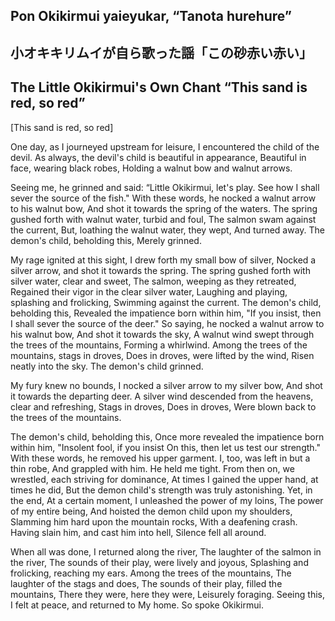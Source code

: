 ## Pon Okikirmui yaieyukar, “Tanota hurehure” 
## 小オキキリムイが自ら歌った謡「この砂赤い赤い」
## The Little Okikirmui's Own Chant “This sand is red, so red” 

[This sand is red, so red]

One day, as I journeyed upstream for leisure,
I encountered the child of the devil.
As always, the devil's child is beautiful in appearance,
Beautiful in face, wearing black robes,
Holding a walnut bow and walnut arrows.

Seeing me, he grinned and said:
“Little Okikirmui, let's play.
See how I shall sever the source of the fish."
With these words, he nocked a walnut arrow to his walnut bow,
And shot it towards the spring of the waters.
The spring gushed forth with walnut water, turbid and foul,
The salmon swam against the current,
But, loathing the walnut water, they wept,
And turned away. The demon's child, beholding this,
Merely grinned.

My rage ignited at this sight,
I drew forth my small bow of silver,
Nocked a silver arrow, and shot it towards the spring.
The spring gushed forth with silver water, clear and sweet,
The salmon, weeping as they retreated,
Regained their vigor in the clear silver water,
Laughing and playing, splashing and frolicking,
Swimming against the current. The demon's child, beholding this,
Revealed the impatience born within him,
"If you insist, then I shall sever the source of the deer."
So saying, he nocked a walnut arrow to his walnut bow,
And shot it towards the sky,
A walnut wind swept through the trees of the mountains,
Forming a whirlwind.
Among the trees of the mountains, stags in droves,
Does in droves, were lifted by the wind,
Risen neatly into the sky.
The demon's child grinned.

My fury knew no bounds,
I nocked a silver arrow to my silver bow,
And shot it towards the departing deer.
A silver wind descended from the heavens, clear and refreshing,
Stags in droves,
Does in droves,
Were blown back to the trees of the mountains.

The demon's child, beholding this,
Once more revealed the impatience born within him,
"Insolent fool, if you insist
On this, then let us test our strength."
With these words, he removed his upper garment.
I, too, was left in but a thin robe,
And grappled with him. He held me tight.
From then on, we wrestled, each striving for dominance,
At times I gained the upper hand, at times he did,
But the demon child's strength was truly astonishing.
Yet, in the end,
At a certain moment, I unleashed the power of my loins,
The power of my entire being,
And hoisted the demon child upon my shoulders,
Slamming him hard upon the mountain rocks,
With a deafening crash.
Having slain him, and cast him into hell,
Silence fell all around.

When all was done, I returned along the river,
The laughter of the salmon in the river,
The sounds of their play, were lively and joyous,
Splashing and frolicking, reaching my ears.
Among the trees of the mountains,
The laughter of the stags and does,
The sounds of their play, filled the mountains,
There they were, here they were,
Leisurely foraging. Seeing this,
I felt at peace, and returned to
My home.
So spoke Okikirmui.